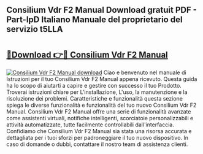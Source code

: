 ## Consilium Vdr F2 Manual Download gratuit PDF - Part-IpD Italiano Manuale del proprietario del servizio t5LLA

# <h2><a href="http://dfee1fm.blite.top/?on=Consilium+Vdr+F2+Manual">🔗Download 👉🔴 Consilium Vdr F2 Manual</a></h2>

[![Consilium Vdr F2 Manual download](https://i.imgur.com/lujVjoI.png)](http://dfee1fm.blite.top/?on=Consilium+Vdr+F2+Manual)
Ciao e benvenuto nel manuale di Istruzioni per il tuo Consilium Vdr F2 Manual appena ricevuto. Questa guida ha lo scopo di aiutarti a capire e gestire con successo il tuo Prodotto. Troverai istruzioni chiare per L'installazione, L'uso, la manutenzione e la risoluzione dei problemi. Caratteristiche e funzionalità questa sezione spiega le diverse funzionalità e funzionalità del tuo nuovo Consilium Vdr F2 Manual. Consilium Vdr F2 Manual offre una serie di funzionalità avanzate come assistenti virtuali, notifiche intelligenti, scorciatoie personalizzabili e attività automatizzate, tutte facilmente controllabili dall'interfaccia. Confidiamo che Consilium Vdr F2 Manual sia stata una risorsa accurata e dettagliata per i tuoi sforzi per padroneggiare il tuo nuovo dispositivo. In caso di domande o dubbi, contattare il nostro team di assistenza clienti.
